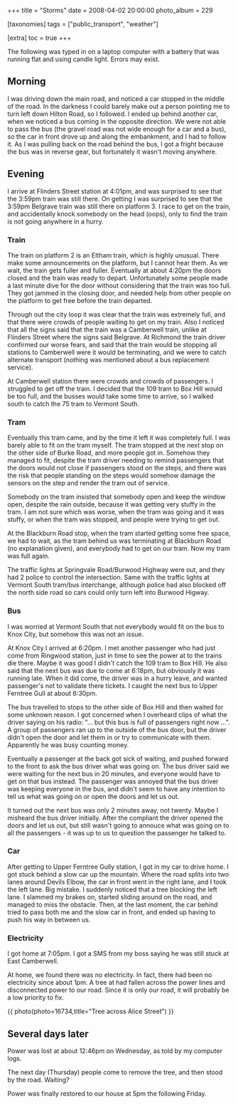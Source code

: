 +++
title = "Storms"
date = 2008-04-02 20:00:00
photo_album = 229

[taxonomies]
tags = ["public_transport", "weather"]

[extra]
toc = true
+++

The following was typed in on a laptop computer with a battery that
was running flat and using candle light. Errors may exist.

## Morning

I was driving down the main road, and noticed a car stopped in the middle of
the road. In the darkness I could barely make out a person pointing me to turn
left down Hilton Road, so I followed. I ended up behind another car, when we
noticed a bus coming in the opposite direction. We were not able to pass the
bus (the gravel road was not wide enough for a car and a bus), so the car in
front drove up and along the embankment, and I had to follow it. As I was
pulling back on the road behind the bus, I got a fright because the bus was in
reverse gear, but fortunately it wasn't moving anywhere.

## Evening

I arrive at Flinders Street station at 4:01pm, and was surprised to see that the
3:59pm train was still there. On getting I was surprised to see that the 3:59pm
Belgrave train was still there on platform 3. I race to get on the train, and accidentally
knock somebody on the head (oops), only to find the train is not going anywhere
in a hurry.

### Train

The train on platform 2 is an Eltham train, which is highly unusual. There make
some announcements on the platform, but I cannot hear them. As we wait, the
train gets fuller and fuller. Eventually at about 4:20pm the doors closed and the train was
ready to depart. Unfortunately some people made a last minute dive for the door
without considering that the train was too full. They got jammed in the closing
door, and needed help from other people on the platform to get free before the
train departed.

Through out the city loop it was clear that the train was extremely full, and
that there were crowds of people waiting to get on my train. Also I noticed
that all the signs said that the train was a Camberwell train, unlike at
Flinders Street where the signs said Belgrave. At Richmond the train driver
confirmed our worse fears, and said that the train would be stopping all
stations to Camberwell were it would be terminating, and we were to catch
alternate transport (nothing was mentioned about a bus replacement service).

At Camberwell station there were crowds and crowds of passengers. I struggled
to get off the train. I decided that the 109 tram to Box Hill would be too
full, and the busses would take some time to arrive, so I walked south to catch
the 75 tram to Vermont South.

### Tram

Eventually this tram came, and by the time it left it was completely full. I
was barely able to fit on the tram myself. The tram stopped at the next
stop on the other side of Burke Road, and more people got in. Somehow they
managed to fit, despite the tram driver needing to remind passengers that the
doors would not close if passengers stood on the steps, and there was the risk
that people standing on the steps would somehow damage the sensors on the step
and render the tram out of service.

Somebody on the tram insisted that somebody open and keep the window open, despite
the rain outside, because it was getting very stuffy in the tram. I am not sure
which was worse, when the tram was going and it was stuffy, or when the tram
was stopped, and people were trying to get out.

At the Blackburn Road stop, when the tram started getting some free space, we
had to wait, as the tram behind us was terminating at Blackburn Road (no
explanation given), and everybody had to get on our tram. Now my tram was full
again.

The traffic lights at Springvale Road/Burwood Highway were out, and they had 2
police to control the intersection. Same with the traffic lights at Vermont
South tram/bus interchange, although police had also blocked off the north side
road so cars could only turn left into Burwood Higway.

### Bus

I was worried at Vermont South that not everybody would fit on the bus to Knox
City, but somehow this was not an issue.

At Knox City I arrived at 6:20pm. I met another passenger who had just come
from Ringwood station, just in time to see the power at to the trains die
there. Maybe it was good I didn't catch the 109 tram to Box Hill. He also said
that the next bus was due to come at 6:18pm, but obviously it was running late.
When it did come, the driver was in a hurry leave, and wanted passenger's not
to validate there tickets. I caught the next bus to Upper Ferntree Gull at
about 6:30pm.

The bus travelled to stops to the other side of Box Hill and then waited for
some unknown reason. I got concerned when I overheard clips of what the driver
saying on his radio: "... but this bus is full of passengers right now ...". A group of
passengers ran up to the outside of the bus door, but the driver didn't open the door and let
them in or try to communicate with them. Apparently he was busy counting money.

Eventually a passenger at the back got sick of waiting, and pushed forward to
the front to ask the bus driver what was going on. The bus driver said we were
waiting for the next bus in 20 minutes, and everyone would have to get on that
bus instead. The passenger was annoyed that the bus driver was keeping
everyone in the bus, and didn't seem to have any intention to tell us what was
going on or open the doors and let us out.

It turned out the next bus was only 2 minutes away, not twenty. Maybe I
misheard the bus driver initially. After the compliant the driver opened the
doors and let us out, but still wasn't going to annouce what was going on to
all the passengers - it was up to us to question the passenger he talked to.

### Car

After getting to Upper Ferntree Gully station, I got in my car to drive home. I
got stuck behind a slow car up the mountain. Where the road splits into two
lanes around Devils Elbow, the car in front went in the right lane, and I took
the left lane. Big mistake. I suddenly noticed that a tree blocking the left
lane. I slammed my brakes on, started sliding around on the road, and managed
to miss the obstacle. Then, at the last moment, the car behind tried to pass
both me and the slow car in front, and ended up having to push his way in
between us.

### Electricity

I got home at 7:05pm. I got a SMS from my boss saying he was still stuck at
East Camberwell.

At home, we found there was no electricity. In fact, there had been no
electricity since about 1pm. A tree at had fallen across the power lines and
disconnected power to our road. Since it is only our road, it will probably be
a low priority to fix.

{{ photo(photo=16734,title="Tree across Alice Street") }}

## Several days later

Power was lost at about 12:46pm on Wednesday, as told by my computer logs.

The next day (Thursday) people come to remove the tree, and then stood by the
road. Waiting?

Power was finally restored to our house at 5pm the following Friday.
